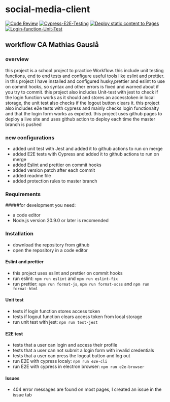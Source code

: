 # social-media-client

[![Code Review](https://github.com/mathiasg12/social-media-client/actions/workflows/gpt.yml/badge.svg)](https://github.com/mathiasg12/social-media-client/actions/workflows/gpt.yml) [![Cypress-E2E-Testing](https://github.com/mathiasg12/social-media-client/actions/workflows/e2e.yml/badge.svg)](https://github.com/mathiasg12/social-media-client/actions/workflows/e2e.yml) [![Deploy static content to Pages](https://github.com/mathiasg12/social-media-client/actions/workflows/pages.yml/badge.svg)](https://github.com/mathiasg12/social-media-client/actions/workflows/pages.yml) [![Login-function-Unit-Test](https://github.com/mathiasg12/social-media-client/actions/workflows/unit-test.yml/badge.svg)](https://github.com/mathiasg12/social-media-client/actions/workflows/unit-test.yml)

## workflow CA Mathias Gauslå

### overview

this project is a school project to practice Workflow. this include unit testing functions, end to end tests and configure useful tools like eslint and prettier. in this project I have installed and configured husky,prettier and eslint to use on commit hooks, so syntax and other errors is fixed and warned about if you try to commit. this project also includes Unit-test with jest to check if the login function works as it should and stores an accesstoken in local storage, the unit test also checks if the logout button clears it. this project also includes e2e tests with cypress and mainly checks login functionalty and that the login form works as expcted. this project uses github pages to deploy a live site and uses github action to deploy each time the master branch is pushed

### new configurations

- added unit test with Jest and added it to github actions to run on merge
- added E2E tests with Cypress and added it to github actions to run on merge
- added Eslint and prettier on commit hooks
- added version patch after each commit
- added readme file
- added protection rules to master branch

### Requirements

#####for development you need:

- a code editor
- Node.js version 20.9.0 or later is recomended

### Installation

- download the repository from github
- open the repository in a code editor

#### Eslint and prettier

- this project uses eslint and prettier on commit hooks
- run eslint: `npm run eslint` and `npm run eslint-fix`
- run prettier: `npm run format-js`, `npm run format-scss` and `npm run format-html`

#### Unit test

- tests if login function stores access token
- tests if logout function clears access token from local storage
- run unit test with jest: `npm run test-jest`

#### E2E test

- tests that a user can login and access their profile
- tests that a user can not submit a login form with invalid credentials
- tests that a user can press the logout button and log out
- run E2E with cypress localy: `npm run e2e-cli`
- run E2E with cypress in electron browser: `npm run e2e-browser`

#### Issues

- 404 error messages are found on most pages, I created an issue in the issue tab
